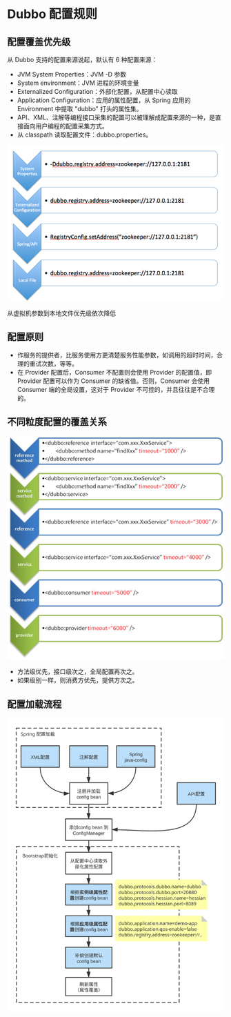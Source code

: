 # Dubbo 配置规则

## 配置覆盖优先级

从 Dubbo 支持的配置来源说起，默认有 6 种配置来源：

- JVM System Properties：JVM -D 参数
- System environment：JVM 进程的环境变量
- Externalized Configuration：外部化配置，从配置中心读取
- Application Configuration：应用的属性配置，从 Spring 应用的 Environment 中提取 "dubbo" 打头的属性集。
- API、XML、注解等编程接口采集的配置可以被理解成配置来源的一种，是直接面向用户编程的配置采集方式。
- 从 classpath 读取配置文件：dubbo.properties。

![覆盖关系](./images/configuration.jpg)

从虚拟机参数到本地文件优先级依次降低

## 配置原则

- 作服务的提供者，比服务使用方更清楚服务性能参数，如调用的超时时间，合理的重试次数，等等。
- 在 Provider 配置后，Consumer 不配置则会使用 Provider 的配置值，即 Provider 配置可以作为 Consumer 的缺省值。否则，Consumer 会使用 Consumer 端的全局设置，这对于 Provider 不可控的，并且往往是不合理的。

## 不同粒度配置的覆盖关系

![dubbo-config-override](./images/dubbo-config-override.jpg)

- 方法级优先，接口级次之，全局配置再次之。
- 如果级别一样，则消费方优先，提供方次之。

## 配置加载流程

![配置加载流程](./images/config-load.svg)
